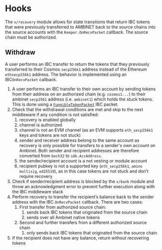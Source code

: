 <!--
order: 2
-->

# Hooks

The `x/recovery` module allows for state transitions that return IBC tokens that were previously transferred to AMBINET back to the source chains into the source accounts with the `Keeper.OnRecvPacket` callback. The source chain must be authorized.

## Withdraw

A user performs an IBC transfer to return the tokens that they previously transferred to their Cosmos `secp256k1` address instead of the Ethereum `ethsecp256k1` address. The behavior is implemented using an IBC`OnRecvPacket` callback.

1. A user performs an IBC transfer to their own account by sending tokens from their address on an authorized chain (e.g. `cosmos1...`) to their ambinet `secp2561` address (i.e. `ambinet1`)  which holds the stuck tokens.  This is done using a [`FungibleTokenPacket`](https://github.com/cosmos/ibc/blob/master/spec/app/ics-020-fungible-token-transfer/README.md) IBC packet.
2. Check that the withdrawal conditions are met and skip to the next middleware if any condition is not satisfied:
    1. recovery is enabled globally
    2. channel is authorized
    3. channel is not an EVM channel (as an EVM supports `eth_secp256k1` keys and tokens are not stuck)
    4. sender and receiver address belong to the same account as recovery is only possible for transfers to a sender's own account on Ambinet. Both sender and recipient addresses are therefore converted from `bech32` to `sdk.AccAddress`.
    5. the sender/recipient account is a not vesting or module account
    6. recipient pubkey is not a supported key (`eth_secp256k1`, `amino multisig`, `ed25519`), as in this case tokens are not stuck and don’t require recovery
3. Check if sender/recipient address is blocked by the `x/bank` module and throw an acknowledgment error to prevent further execution along with the IBC middleware stack
4. Perform recovery to transfer the recipient’s balance back to the sender address with the IBC `OnRecvPacket` callback. There are two cases:
    1. First transfer from authorized source chain:
        1. sends back IBC tokens that originated from the source chain
        2. sends over all Ambinet native tokens
    2. Second and further transfers from a different authorized source chain
        1. only sends back IBC tokens that originated from the source chain
5. If the recipient does not have any balance, return without recovering tokens
